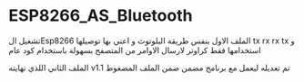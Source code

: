 # ESP8266_AS_Bluetooth
تشغيل الEsp8266 الملف الاول
بنفس طريقة البلوتوث و اعني بها توصيلها 
tx rx   rx tx 
و استخدامها فقط كراوتر لارسال الاوامر من المتصفح بسهولة باستخدام كود عام
 
الملف الثاني اللذي نهايته 
v1.1 
تم تعديله ليعمل مع برنامج مضمن ضمن الملف المضغوط 
